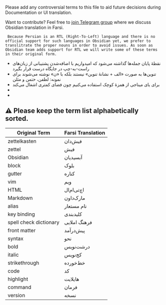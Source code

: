 Please add any controversial terms to this file to aid future decisions during Documentation or UI translation.


Want to contribute? Feel free to [join Telegram group]() where we discuss Obsidian translation in Farsi.


     Because Persian is an RTL (Right-To-Left) language and there is no official support for such languages in Obsidian yet, we prefer to translitrate the proper nouns in order to avoid issues. As soon as Obsidian team adds support for RTL we will write some of these terms in their original form.
- نقطهٔ پایان جمله‌ها گذاشته می‌شود که امیدواریم با اضافه‌شدن پشتیبانی از زبان‌های راست-به-چپ در جایگاه درست قرار بگیرد
- تنوین‌ها به صورت «الف + نشانهٔ تنوین» نیستند بلکه با «ن» نوشته می‌شوند برای نمونه: لطفن، حتمن و مثلن
- برای یای میناجی از همزهٔ کوچک استفاده می‌کنیم چون فضای کمتری اشغال می‌کند
- 
- 


⚠️ Please keep the term list **alphabetically sorted**.
---

|Original Term|Farsi Translation
|-|-|
zettelkasten|فیش‌دان
zettel|فیش
Obsidian|آبسیدیان
block|بلوک
gutter|کناره
vim|ویم
HTML|اچ‌تی‌ام‌ال
Markdown|مارک‌داون
alias|نام مستعار
key binding | کلیدبندی
spell check dictionary | فرهنگ املایی
front matter | پیش‌درآمد
syntax|نحو
bold|درشت‌نویس
italic|کج‌نویس
strikethrough| خط‌خورده
code|کد
highlight|هایلایت
command|فرمان
version|نسخه
